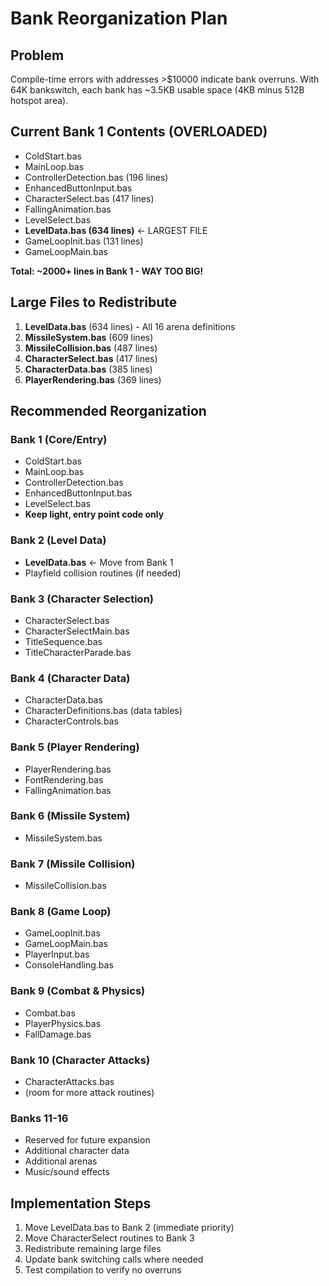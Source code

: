 # Bank Reorganization Plan

## Problem
Compile-time errors with addresses >$10000 indicate bank overruns.
With 64K bankswitch, each bank has ~3.5KB usable space (4KB minus 512B hotspot area).

## Current Bank 1 Contents (OVERLOADED)
- ColdStart.bas
- MainLoop.bas
- ControllerDetection.bas (196 lines)
- EnhancedButtonInput.bas
- CharacterSelect.bas (417 lines)
- FallingAnimation.bas
- LevelSelect.bas
- **LevelData.bas (634 lines)** ← LARGEST FILE
- GameLoopInit.bas (131 lines)
- GameLoopMain.bas

**Total: ~2000+ lines in Bank 1 - WAY TOO BIG!**

## Large Files to Redistribute
1. **LevelData.bas** (634 lines) - All 16 arena definitions
2. **MissileSystem.bas** (609 lines)
3. **MissileCollision.bas** (487 lines)
4. **CharacterSelect.bas** (417 lines)
5. **CharacterData.bas** (385 lines)
6. **PlayerRendering.bas** (369 lines)

## Recommended Reorganization

### Bank 1 (Core/Entry)
- ColdStart.bas
- MainLoop.bas
- ControllerDetection.bas
- EnhancedButtonInput.bas
- LevelSelect.bas
- **Keep light, entry point code only**

### Bank 2 (Level Data)
- **LevelData.bas** ← Move from Bank 1
- Playfield collision routines (if needed)

### Bank 3 (Character Selection)
- CharacterSelect.bas
- CharacterSelectMain.bas
- TitleSequence.bas
- TitleCharacterParade.bas

### Bank 4 (Character Data)
- CharacterData.bas
- CharacterDefinitions.bas (data tables)
- CharacterControls.bas

### Bank 5 (Player Rendering)
- PlayerRendering.bas
- FontRendering.bas
- FallingAnimation.bas

### Bank 6 (Missile System)
- MissileSystem.bas

### Bank 7 (Missile Collision)
- MissileCollision.bas

### Bank 8 (Game Loop)
- GameLoopInit.bas
- GameLoopMain.bas
- PlayerInput.bas
- ConsoleHandling.bas

### Bank 9 (Combat & Physics)
- Combat.bas
- PlayerPhysics.bas
- FallDamage.bas

### Bank 10 (Character Attacks)
- CharacterAttacks.bas
- (room for more attack routines)

### Banks 11-16
- Reserved for future expansion
- Additional character data
- Additional arenas
- Music/sound effects

## Implementation Steps
1. Move LevelData.bas to Bank 2 (immediate priority)
2. Move CharacterSelect routines to Bank 3
3. Redistribute remaining large files
4. Update bank switching calls where needed
5. Test compilation to verify no overruns
